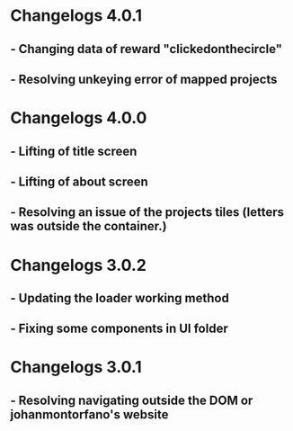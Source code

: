 # Changelogs 4.0.1
## - Changing data of reward "clickedonthecircle"
## - Resolving unkeying error of mapped projects
# Changelogs 4.0.0
## - Lifting of title screen
## - Lifting of about screen
## - Resolving an issue of the projects tiles (letters was outside the container.)
# Changelogs 3.0.2
## - Updating the loader working method
## - Fixing some components in UI folder
# Changelogs 3.0.1
## - Resolving navigating outside the DOM or johanmontorfano's website
